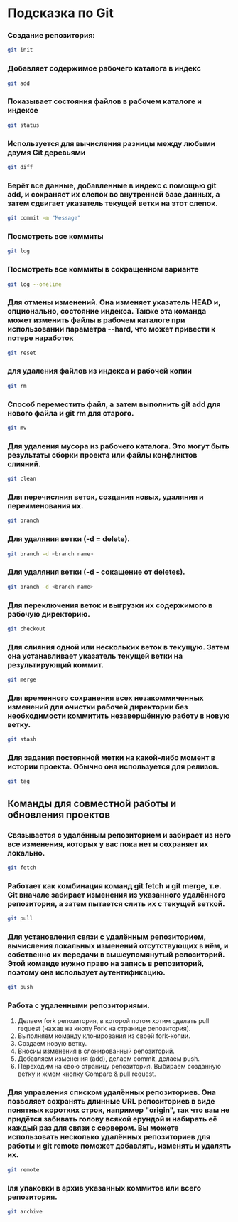 # Подсказка по Git

### Создание репозитория:
```sh
git init
```

### Добавляет содержимое рабочего каталога в индекс
```sh
git add
```

### Показывает состояния файлов в рабочем каталоге и индексе
```sh
git status
```

### Используется для вычисления разницы между любыми двумя Git деревьями
```sh
git diff
```

### Берёт все данные, добавленные в индекс с помощью git add, и сохраняет их слепок во внутренней базе данных, а затем сдвигает указатель текущей ветки на этот слепок.
```sh
git commit -m "Message"
```

### Посмотреть все коммиты
```sh
git log
```
### Посмотреть все коммиты в сокращенном варианте
```sh
git log --oneline
```

### Для отмены изменений. Она изменяет указатель HEAD и, опционально, состояние индекса. Также эта команда может изменить файлы в рабочем каталоге при использовании параметра --hard, что может привести к потере наработок
```sh
git reset
```

### для удаления файлов из индекса и рабочей копии
```sh
git rm
```

### Способ переместить файл, а затем выполнить git add для нового файла и git rm для старого.

```sh
git mv 
```

###  Для удаления мусора из рабочего каталога. Это могут быть результаты сборки проекта или файлы конфликтов слияний.
```sh
git clean
```

### Для перечислния веток, создания новых, удаляния и переименования их.
```sh
git branch
```

### Для удаляния ветки (-d = delete).
```sh
git branch -d <branch name>
```

### Для удаляния ветки (-d - сокащение от deletes).
```sh
git branch -d <branch name>
```

### Для переключения веток и выгрузки их содержимого в рабочую директорию.
```sh
git checkout
```

### Для слияния одной или нескольких веток в текущую. Затем она устанавливает указатель текущей ветки на результирующий коммит.
```sh
git merge
```

### Для временного сохранения всех незакоммиченных изменений для очистки рабочей директории без необходимости коммитить незавершённую работу в новую ветку.
```sh
git stash
```

### Для задания постоянной метки на какой-либо момент в истории проекта. Обычно она используется для релизов.
```sh
git tag
```

## Команды для совместной работы и обновления проектов

### Связывается с удалённым репозиторием и забирает из него все изменения, которых у вас пока нет и сохраняет их локально.
```sh
git fetch
```

### Работает как комбинация команд git fetch и git merge, т.е. Git вначале забирает изменения из указанного удалённого репозитория, а затем пытается слить их с текущей веткой.
```sh
git pull
```

### Для установления связи с удалённым репозиторием, вычисления локальных изменений отсутствующих в нём, и собственно их передачи в вышеупомянутый репозиторий. Этой команде нужно право на запись в репозиторий, поэтому она использует аутентификацию.
```sh
git push
```

### Работа с удаленными репозиториями.

1. Делаем fork репозитория, в которой потом хотим сделать pull request (нажав на кнопу Fork на странице репозитория). 
2. Выполняем команду клонирования из своей fork-копии.
3. Создаем новую ветку.
4. Вносим изменения в слонированный репозиторий.
5. Добавляем изменения (add), делаем commit, делаем push.
6. Переходим на свою страницу репозитория. Выбираем созданную ветку и жмем кнопку Compare & pull request.


### Для управления списком удалённых репозиториев. Она позволяет сохранять длинные URL репозиториев в виде понятных коротких строк, например "origin", так что вам не придётся забивать голову всякой ерундой и набирать её каждый раз для связи с сервером. Вы можете использовать несколько удалённых репозиториев для работы и git remote поможет добавлять, изменять и удалять их.
```sh
git remote
```
 
### lля упаковки в архив указанных коммитов или всего репозитория.
```sh
git archive
